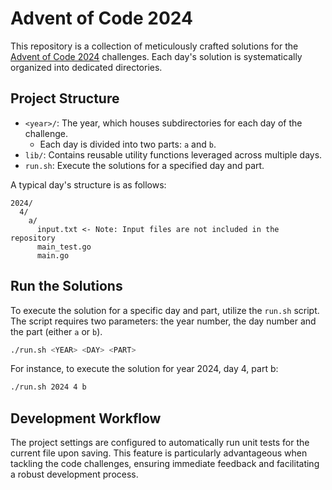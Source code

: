 # Advent of Code 2024

This repository is a collection of meticulously crafted solutions for the [Advent of Code 2024](https://adventofcode.com/2024) challenges. Each day's solution is systematically organized into dedicated directories.

## Project Structure

- `<year>/`: The year, which houses subdirectories for each day of the challenge.
  - Each day is divided into two parts: `a` and `b`.
- `lib/`: Contains reusable utility functions leveraged across multiple days.
- `run.sh`: Execute the solutions for a specified day and part.

A typical day's structure is as follows:
```
2024/
  4/
    a/
      input.txt <- Note: Input files are not included in the repository
      main_test.go
      main.go
```

## Run the Solutions

To execute the solution for a specific day and part, utilize the `run.sh` script. The script requires two parameters: the year number, the day number and the part (either `a` or `b`).

```bash
./run.sh <YEAR> <DAY> <PART>
```

For instance, to execute the solution for year 2024, day 4, part b:

```bash
./run.sh 2024 4 b
```

## Development Workflow

The project settings are configured to automatically run unit tests for the current file upon saving. This feature is particularly advantageous when tackling the code challenges, ensuring immediate feedback and facilitating a robust development process.
